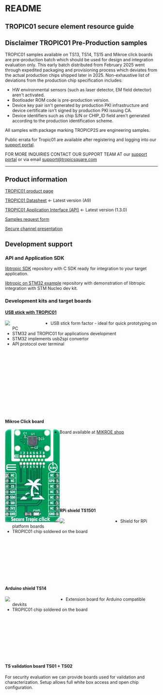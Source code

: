 # README

## TROPIC01 secure element resource guide

## Disclaimer TROPIC01 Pre-Production samples

TROPIC01 samples available on TS13, TS14, TS15 and Mikroe click boards are pre-production batch which should be used for design and integration evaluation only. This early batch distributed from February 2025 went through expedited packaging and provisioning process which deviates from the actual production chips shipped later in 2025. Non-exhaustive list of deviations from the production chip specification includes:

* HW environmental sensors (such as laser detector, EM field detector) aren't activated.
* Bootloader ROM code is pre-production version.
* Device key pair isn't generated by production PKI infrastructure and device certificate isn't signed by production PKI issuing CA.
* Device identifiers such as chip S/N or CHIP\_ID field aren't generated according to the production identification scheme.

All samples with package marking TROPICP2S are engineering samples.

Public errata for Tropic01 are available after registering and logging into our [support portal](https://support.tropicsquare.com).

FOR MORE INQUIRIES CONTACT OUR SUPPORT TEAM AT our [support portal](https://support.tropicsquare.com) or via email support@tropicsquare.com

***

## Product information

[TROPIC01 product page](https://tropicsquare.com/tropic01)

[TROPIC01 Datasheet](doc/datasheet/ODD_TR01_datasheet_revA9.pdf) <- Latest version (A9) 

[TROPIC01 Application Interface (API)](doc/api/ODU_TR01_user_api_v1.3.0.pdf) <- Latest version (1.3.0)

[Samples request form](https://tropicsquare.com/samples)

[Secure channel presentation](https://cdn.prod.website-files.com/625faf6f5e93e941317bb67f/66e981e79dee26dc81650c11_ches24_jerabek_final_key.pdf)

## Development support

### API and Application SDK

[libtropic SDK](https://github.com/tropicsquare/libtropic) repository with C SDK ready for integration to your target application.

[libtropic on STM32 example](https://github.com/tropicsquare/libtropic-stm32) repository with demonstration of libtropic integration with STM Nucleo dev kit.

### Development kits and target boards

#### [USB stick with TROPIC01](https://github.com/tropicsquare/ts-dev-kits/blob/main/ts1302-usb-dev-kit.md)
<img src="doc/boards/ts1301_top_assembled.png" width="150" align="left">    

* USB stick form factor - ideal for quick prototyping on PC
* STM32 and TROPIC01 for applications development
* STM32 implements usb2spi convertor
* API protocol over terminal


<br><br><br><br><br><br><br><br><br><br><br><br>
#### Mikroe Click board
<img src="doc/boards/secure-tropic-click.png" width="180" align="left"> 

* Board available at [MIKROE shop](https://www.mikroe.com/secure-tropic-click)
<br><br><br><br><br><br><br><br><br><br><br><br><br><br>
#### RPi shield TS1501
<img src="doc/boards/ts1501_top_assembled.png" width="200" align="left"> 

* Shield for RPi platform boards
* TROPIC01 chip soldered on the board

<br><br><br><br><br><br><br><br>
#### Arduino shield TS14
<img src="doc/boards/ts1401_top_assembled.png" width="200" align="left">

* Extension board for Arduino compatible devkits
* TROPIC01 chip soldered on the board


<br><br><br><br><br><br><br><br>
#### TS validation board TS01 + TS02
For security evaluation we can provide boards used for validation and characterization.  Setup allows full white box access and open chip configuration.

